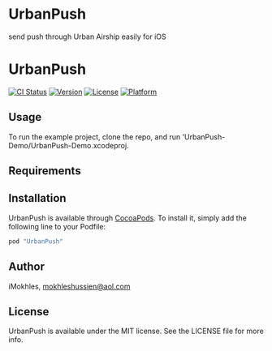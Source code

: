 # UrbanPush
send push through Urban Airship easily for iOS

# UrbanPush

[![CI Status](http://img.shields.io/travis/iMokhles/UrbanPush.svg?style=flat)](https://travis-ci.org/iMokhles/UrbanPush)
[![Version](https://img.shields.io/cocoapods/v/UrbanPush.svg?style=flat)](http://cocoapods.org/pods/UrbanPush)
[![License](https://img.shields.io/cocoapods/l/UrbanPush.svg?style=flat)](http://cocoapods.org/pods/UrbanPush)
[![Platform](https://img.shields.io/cocoapods/p/UrbanPush.svg?style=flat)](http://cocoapods.org/pods/UrbanPush)

## Usage

To run the example project, clone the repo, and run 'UrbanPush-Demo/UrbanPush-Demo.xcodeproj.

## Requirements

## Installation

UrbanPush is available through [CocoaPods](http://cocoapods.org). To install
it, simply add the following line to your Podfile:

```ruby
pod "UrbanPush"
```

## Author

iMokhles, mokhleshussien@aol.com

## License

UrbanPush is available under the MIT license. See the LICENSE file for more info.
